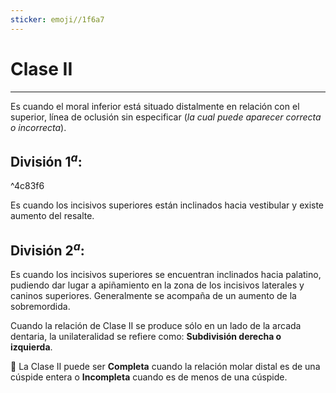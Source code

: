```yaml
---
sticker: emoji//1f6a7
---
```


# Clase II
___
Es cuando el moral inferior está situado distalmente en relación con el superior, línea de oclusión sin especificar (_la cual puede aparecer correcta o incorrecta_).

## División 1$^a$:

^4c83f6

Es cuando los incisivos superiores están inclinados hacia vestibular y existe aumento del resalte.

## División 2$^a$:
Es cuando los incisivos superiores se encuentran inclinados hacia palatino, pudiendo dar lugar a apiñamiento en la zona de los incisivos laterales y caninos superiores. Generalmente se acompaña de un aumento de la sobremordida.

Cuando la relación de Clase II se produce sólo en un lado de la arcada dentaria, la unilateralidad se refiere como: **Subdivisión derecha o izquierda**.

👀 La Clase II puede ser **Completa** cuando la relación molar distal es de una cúspide entera o **Incompleta** cuando es de menos de una cúspide.

